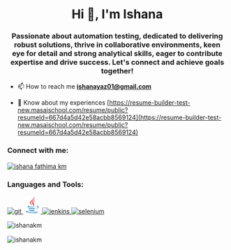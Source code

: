 <h1 align="center">Hi 👋, I'm Ishana</h1>
<h3 align="center">Passionate about automation testing, dedicated to delivering robust solutions, thrive in collaborative environments, keen eye for detail and strong analytical skills, eager to contribute expertise and drive success. Let's connect and achieve goals together!</h3>

- 📫 How to reach me **ishanayaz01@gmail.com**

- 📄 Know about my experiences [https://resume-builder-test-new.masaischool.com/resume/public?resumeId=667d4a5d42e58acbb8569124](https://resume-builder-test-new.masaischool.com/resume/public?resumeId=667d4a5d42e58acbb8569124)

<h3 align="left">Connect with me:</h3>
<p align="left">
<a href="https://linkedin.com/in/ishana fathima km" target="blank"><img align="center" src="https://raw.githubusercontent.com/rahuldkjain/github-profile-readme-generator/master/src/images/icons/Social/linked-in-alt.svg" alt="ishana fathima km" height="30" width="40" /></a>
</p>

<h3 align="left">Languages and Tools:</h3>
<p align="left"> <a href="https://git-scm.com/" target="_blank" rel="noreferrer"> <img src="https://www.vectorlogo.zone/logos/git-scm/git-scm-icon.svg" alt="git" width="40" height="40"/> </a> <a href="https://www.java.com" target="_blank" rel="noreferrer"> <img src="https://raw.githubusercontent.com/devicons/devicon/master/icons/java/java-original.svg" alt="java" width="40" height="40"/> </a> <a href="https://www.jenkins.io" target="_blank" rel="noreferrer"> <img src="https://www.vectorlogo.zone/logos/jenkins/jenkins-icon.svg" alt="jenkins" width="40" height="40"/> </a> <a href="https://www.selenium.dev" target="_blank" rel="noreferrer"> <img src="https://raw.githubusercontent.com/detain/svg-logos/780f25886640cef088af994181646db2f6b1a3f8/svg/selenium-logo.svg" alt="selenium" width="40" height="40"/> </a> </p>

<p><img align="center" src="https://github-readme-stats.vercel.app/api/top-langs?username=ishanakm&show_icons=true&locale=en&layout=compact" alt="ishanakm" /></p>

<p><img align="center" src="https://github-readme-streak-stats.herokuapp.com/?user=ishanakm&" alt="ishanakm" /></p>

